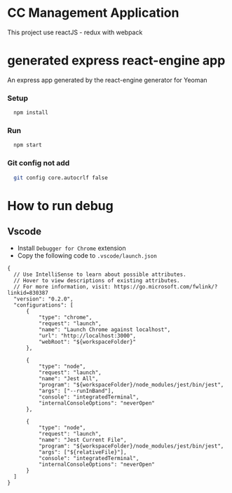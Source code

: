 # CC Management Application
This project use reactJS - redux  with webpack

generated express react-engine app
======================

An express app generated by the react-engine generator for Yeoman

### Setup
```sh
  npm install
```

### Run
```sh
  npm start
```
### Git config not add
```sh
  git config core.autocrlf false
```
# How to run debug
## Vscode
- Install `Debugger for Chrome` extension
- Copy the following code to `.vscode/launch.json`
```
{
  // Use IntelliSense to learn about possible attributes.
  // Hover to view descriptions of existing attributes.
  // For more information, visit: https://go.microsoft.com/fwlink/?linkid=830387
  "version": "0.2.0",
  "configurations": [
      {
          "type": "chrome",
          "request": "launch",
          "name": "Launch Chrome against localhost",
          "url": "http://localhost:3000",
          "webRoot": "${workspaceFolder}"
      },
      
      {
          "type": "node",
          "request": "launch",
          "name": "Jest All",
          "program": "${workspaceFolder}/node_modules/jest/bin/jest",
          "args": ["--runInBand"],
          "console": "integratedTerminal",
          "internalConsoleOptions": "neverOpen"
      },
      
      {
          "type": "node",
          "request": "launch",
          "name": "Jest Current File",
          "program": "${workspaceFolder}/node_modules/jest/bin/jest",
          "args": ["${relativeFile}"],
          "console": "integratedTerminal",
          "internalConsoleOptions": "neverOpen"
      }
  ]
}
```
